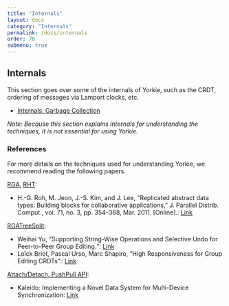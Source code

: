 ```yaml
---
title: "Internals"
layout: docs
category: "Internals"
permalink: /docs/internals
order: 70
submenu: true
---
```


## Internals

This section goes over some of the internals of Yorkie, such as the CRDT, ordering of messages via Lamport clocks, etc.

- [Internals: Garbage Collection](./garbage-collection)

*Note: Because this section explains internals for understanding the techniques, It is not essential for using Yorkie.*

### References

For more details on the techniques used for understanding Yorkie, we recommend reading the following papers.

[RGA](https://github.com/yorkie-team/yorkie/blob/main/pkg/document/crdt/rga_tree_list.go), [RHT](https://github.com/yorkie-team/yorkie/blob/main/pkg/document/crdt/rht.go): 
  - H.-G. Roh, M. Jeon, J.-S. Kim, and J. Lee, “Replicated abstract data types: Building blocks for collaborative applications,” J. Parallel Distrib. Comput., vol. 71, no. 3, pp. 354–368, Mar. 2011. [Online].: [Link](https://www.researchgate.net/publication/220379659_Replicated_abstract_data_types_Building_blocks_for_collaborative_applications)

[RGATreeSplit](https://github.com/yorkie-team/yorkie/blob/main/pkg/document/crdt/rga_tree_split.go):
  - Weihai Yu, “Supporting String-Wise Operations and Selective Undo for Peer-to-Peer Group Editing.“: [Link](https://dl.acm.org/doi/10.1145/2660398.2660401)
  - Loïck Briot, Pascal Urso, Marc Shapiro, “High Responsiveness for Group Editing CRDTs“.: [Link](https://hal.archives-ouvertes.fr/hal-01343941)

[Attach/Detach, PushPull API](https://github.com/yorkie-team/yorkie/blob/main/server/rpc/yorkie_server.go):
  - Kaleido: Implementing a Novel Data System for Multi-Device Synchronization: [Link](https://www.semanticscholar.org/paper/Kaleido%3A-Implementing-a-Novel-Data-System-for-Roh-Kim/9c850fcf2763243e56e6248af5315d4b86602fda)

